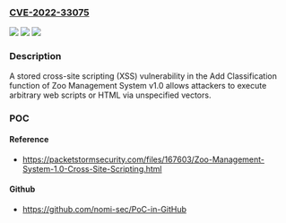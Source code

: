 ### [CVE-2022-33075](https://cve.mitre.org/cgi-bin/cvename.cgi?name=CVE-2022-33075)
![](https://img.shields.io/static/v1?label=Product&message=n%2Fa&color=blue)
![](https://img.shields.io/static/v1?label=Version&message=n%2Fa&color=blue)
![](https://img.shields.io/static/v1?label=Vulnerability&message=n%2Fa&color=brighgreen)

### Description

A stored cross-site scripting (XSS) vulnerability in the Add Classification function of Zoo Management System v1.0 allows attackers to execute arbitrary web scripts or HTML via unspecified vectors.

### POC

#### Reference
- https://packetstormsecurity.com/files/167603/Zoo-Management-System-1.0-Cross-Site-Scripting.html

#### Github
- https://github.com/nomi-sec/PoC-in-GitHub

